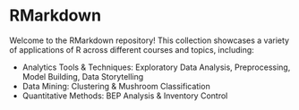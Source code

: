 # RMarkdown

Welcome to the RMarkdown repository! This collection showcases a variety of applications of R across different courses and topics, including:

* Analytics Tools & Techniques: Exploratory Data Analysis, Preprocessing, Model Building, Data Storytelling
* Data Mining: Clustering & Mushroom Classification
* Quantitative Methods: BEP Analysis & Inventory Control
